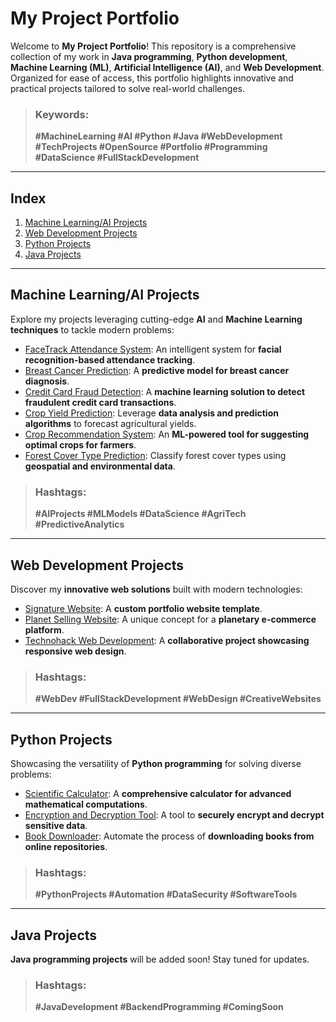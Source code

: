 # My Project Portfolio

Welcome to **My Project Portfolio**! This repository is a comprehensive collection of my work in **Java programming**, **Python development**, **Machine Learning (ML)**, **Artificial Intelligence (AI)**, and **Web Development**. Organized for ease of access, this portfolio highlights innovative and practical projects tailored to solve real-world challenges.

> ### Keywords: 
> **#MachineLearning #AI #Python #Java #WebDevelopment #TechProjects #OpenSource #Portfolio #Programming #DataScience #FullStackDevelopment**

---

## **Index**
1. [Machine Learning/AI Projects](#machine-learningai-projects)
2. [Web Development Projects](#web-development-projects)
3. [Python Projects](#python-projects)
4. [Java Projects](#java-projects)

---

## **Machine Learning/AI Projects**
Explore my projects leveraging cutting-edge **AI** and **Machine Learning techniques** to tackle modern problems:
- [FaceTrack Attendance System](https://github.com/winter000boy/FaceTrack-Attendance.git): An intelligent system for **facial recognition-based attendance tracking**.
- [Breast Cancer Prediction](https://github.com/winter000boy/Breast-Cancer-Prediction-Using-ML.git): A **predictive model for breast cancer diagnosis**.
- [Credit Card Fraud Detection](https://github.com/winter000boy/Credit-Card-fraud-Detection.git): A **machine learning solution to detect fraudulent credit card transactions**.
- [Crop Yield Prediction](https://github.com/winter000boy/Crop-Yeild-Prediction.git): Leverage **data analysis and prediction algorithms** to forecast agricultural yields.
- [Crop Recommendation System](https://github.com/winter000boy/Crop-Recommendation-System.git): An **ML-powered tool for suggesting optimal crops for farmers**.
- [Forest Cover Type Prediction](https://github.com/winter000boy/Forest-Cover-Type-Prediction.git): Classify forest cover types using **geospatial and environmental data**.

> ### Hashtags: 
> **#AIProjects #MLModels #DataScience #AgriTech #PredictiveAnalytics**

---

## **Web Development Projects**
Discover my **innovative web solutions** built with modern technologies:
- [Signature Website](https://github.com/winter000boy/Signature-Website.git): A **custom portfolio website template**.
- [Planet Selling Website](https://github.com/winter000boy/Planet-Selling-Website.git): A unique concept for a **planetary e-commerce platform**.
- [Technohack Web Development](https://github.com/winter000boy/Technohack-web-Dev.git): A **collaborative project showcasing responsive web design**.

> ### Hashtags: 
> **#WebDev #FullStackDevelopment #WebDesign #CreativeWebsites**

---

## **Python Projects**
Showcasing the versatility of **Python programming** for solving diverse problems:
- [Scientific Calculator](https://github.com/winter000boy/Scientific-Calculator.git): A **comprehensive calculator for advanced mathematical computations**.
- [Encryption and Decryption Tool](https://github.com/winter000boy/Encryption-Decryption.git): A tool to **securely encrypt and decrypt sensitive data**.
- [Book Downloader](https://github.com/winter000boy/Book-Downloader.git): Automate the process of **downloading books from online repositories**.

> ### Hashtags: 
> **#PythonProjects #Automation #DataSecurity #SoftwareTools**

---

## **Java Projects**
**Java programming projects** will be added soon! Stay tuned for updates.

> ### Hashtags: 
> **#JavaDevelopment #BackendProgramming #ComingSoon**
